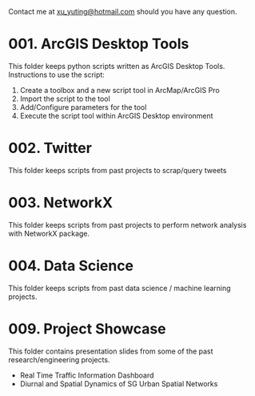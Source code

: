 Contact me at xu_yuting@hotmail.com should you have any question.

# 001. ArcGIS Desktop Tools #
This folder keeps python scripts written as ArcGIS Desktop Tools. Instructions to use the script:
1. Create a toolbox and a new script tool in ArcMap/ArcGIS Pro
2. Import the script to the tool
3. Add/Configure parameters for the tool
4. Execute the script tool within ArcGIS Desktop environment


# 002. Twitter #
This folder keeps scripts from past projects to scrap/query tweets

# 003. NetworkX #
This folder keeps scripts from past projects to perform network analysis with NetworkX package.

# 004. Data Science #
This folder keeps scripts from past data science / machine learning projects.

# 009. Project Showcase #
This folder contains presentation slides from some of the past research/engineering projects.
- Real Time Traffic Information Dashboard
- Diurnal and Spatial Dynamics of SG Urban Spatial Networks
